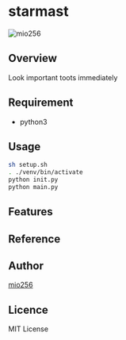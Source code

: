 # starmast

![mio256](https://avatars.githubusercontent.com/u/71450182)

## Overview

Look important toots immediately

## Requirement

- python3

## Usage

```sh
sh setup.sh
. ./venv/bin/activate
python init.py
python main.py
```

## Features

## Reference

## Author

[mio256](https://github.com/mio256)

## Licence

MIT License
